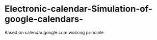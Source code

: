 # Electronic-calendar-Simulation-of-google-calendars-
Based on calendar.google.com working principle
